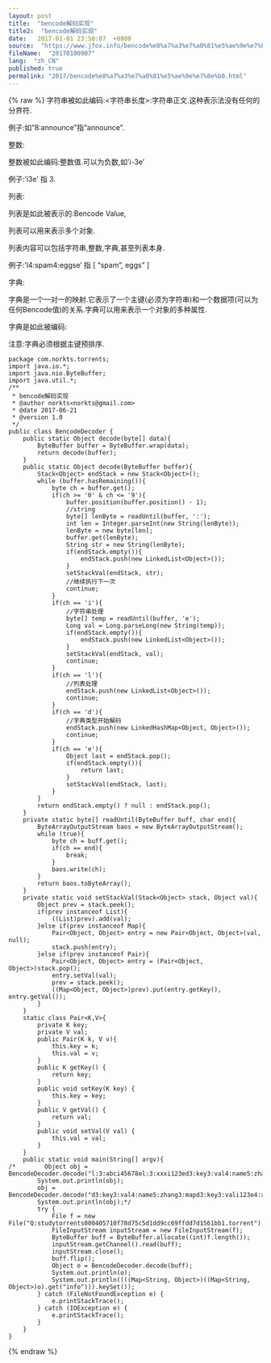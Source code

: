 ```yaml
---
layout: post
title:  "bencode解码实现"
title2:  "bencode解码实现"
date:   2017-01-01 23:50:07  +0800
source:  "https://www.jfox.info/bencode%e8%a7%a3%e7%a0%81%e5%ae%9e%e7%8e%b0.html"
fileName:  "20170100907"
lang:  "zh_CN"
published: true
permalink: "2017/bencode%e8%a7%a3%e7%a0%81%e5%ae%9e%e7%8e%b0.html"
---
```

{% raw %}
字符串被如此编码:<字符串长度>:字符串正文.这种表示法没有任何的分界符. 

例子:如”8:announce”指”announce”. 

整数: 

整数被如此编码:整数值.可以为负数,如’i-3e’ 

例子:’i3e’ 指 3. 

列表: 

列表是如此被表示的:Bencode Value, 

列表可以用来表示多个对象. 

列表内容可以包括字符串,整数,字典,甚至列表本身. 

例子:’l4:spam4:eggse’ 指 [ “spam”, eggs” ] 

字典: 

字典是一个一对一的映射.它表示了一个主键(必须为字符串)和一个数据项(可以为任何Bencode值)的关系.字典可以用来表示一个对象的多种属性. 

字典是如此被编码:

注意:字典必须根据主键预排序. 

    package com.norkts.torrents;
    import java.io.*;
    import java.nio.ByteBuffer;
    import java.util.*;
    /**
     * bencode解码实现
     * @author norkts<norkts@gmail.com>
     * @date 2017-06-21
     * @version 1.0
     */
    public class BencodeDecoder {
        public static Object decode(byte[] data){
            ByteBuffer buffer = ByteBuffer.wrap(data);
            return decode(buffer);
        }
        public static Object decode(ByteBuffer buffer){
            Stack<Object> endStack = new Stack<Object>();
            while (buffer.hasRemaining()){
                byte ch = buffer.get();
                if(ch >= '0' & ch <= '9'){
                    buffer.position(buffer.position() - 1);
                    //string
                    byte[] lenByte = readUntil(buffer, ':');
                    int len = Integer.parseInt(new String(lenByte));
                    lenByte = new byte[len];
                    buffer.get(lenByte);
                    String str = new String(lenByte);
                    if(endStack.empty()){
                        endStack.push(new LinkedList<Object>());
                    }
                    setStackVal(endStack, str);
                    //继续执行下一次
                    continue;
                }
                if(ch == 'i'){
                    //字符串处理
                    byte[] temp = readUntil(buffer, 'e');
                    Long val = Long.parseLong(new String(temp));
                    if(endStack.empty()){
                        endStack.push(new LinkedList<Object>());
                    }
                    setStackVal(endStack, val);
                    continue;
                }
                if(ch == 'l'){
                    //列表处理
                    endStack.push(new LinkedList<Object>());
                    continue;
                }
                if(ch == 'd'){
                    //字典类型开始解码
                    endStack.push(new LinkedHashMap<Object, Object>());
                    continue;
                }
                if(ch == 'e'){
                    Object last = endStack.pop();
                    if(endStack.empty()){
                        return last;
                    }
                    setStackVal(endStack, last);
                }
            }
            return endStack.empty() ? null : endStack.pop();
        }
        private static byte[] readUntil(ByteBuffer buff, char end){
            ByteArrayOutputStream baos = new ByteArrayOutputStream();
            while (true){
                byte ch = buff.get();
                if(ch == end){
                    break;
                }
                baos.write(ch);
            }
            return baos.toByteArray();
        }
        private static void setStackVal(Stack<Object> stack, Object val){
            Object prev = stack.peek();
            if(prev instanceof List){
                ((List)prev).add(val);
            }else if(prev instanceof Map){
                Pair<Object, Object> entry = new Pair<Object, Object>(val, null);
                stack.push(entry);
            }else if(prev instanceof Pair){
                Pair<Object, Object> entry = (Pair<Object, Object>)stack.pop();
                entry.setVal(val);
                prev = stack.peek();
                ((Map<Object, Object>)prev).put(entry.getKey(), entry.getVal());
            }
        }
        static class Pair<K,V>{
            private K key;
            private V val;
            public Pair(K k, V v){
                this.key = k;
                this.val = v;
            }
            public K getKey() {
                return key;
            }
            public void setKey(K key) {
                this.key = key;
            }
            public V getVal() {
                return val;
            }
            public void setVal(V val) {
                this.val = val;
            }
        }
        public static void main(String[] argv){
    /*        Object obj = BencodeDecoder.decode("l:3:abci45678el:3:xxxi123ed3:key3:val4:name5:zhangeee".getBytes());
            System.out.println(obj);
            obj = BencodeDecoder.decode("d3:key3:val4:name5:zhang3:mapd3:key3:vali123e4:xxxxee".getBytes());
            System.out.println(obj);*/
            try {
                File f = new File("Q:studytorrents000405710f78d75c5d1dd9cc69ffdd7d1561bb1.torrent");
                FileInputStream inputStream = new FileInputStream(f);
                ByteBuffer buff = ByteBuffer.allocate((int)f.length());
                inputStream.getChannel().read(buff);
                inputStream.close();
                buff.flip();
                Object o = BencodeDecoder.decode(buff);
                System.out.println(o);
                System.out.println((((Map<String, Object>)((Map<String, Object>)o).get("info"))).keySet());
            } catch (FileNotFoundException e) {
                e.printStackTrace();
            } catch (IOException e) {
                e.printStackTrace();
            }
        }
    }
{% endraw %}